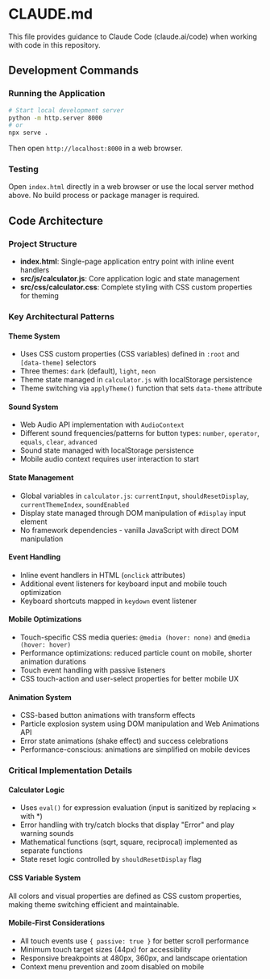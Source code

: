# CLAUDE.md

This file provides guidance to Claude Code (claude.ai/code) when working with code in this repository.

## Development Commands

### Running the Application
```bash
# Start local development server
python -m http.server 8000
# or
npx serve .
```
Then open `http://localhost:8000` in a web browser.

### Testing
Open `index.html` directly in a web browser or use the local server method above. No build process or package manager is required.

## Code Architecture

### Project Structure
- **index.html**: Single-page application entry point with inline event handlers
- **src/js/calculator.js**: Core application logic and state management
- **src/css/calculator.css**: Complete styling with CSS custom properties for theming

### Key Architectural Patterns

#### Theme System
- Uses CSS custom properties (CSS variables) defined in `:root` and `[data-theme]` selectors
- Three themes: `dark` (default), `light`, `neon`
- Theme state managed in `calculator.js` with localStorage persistence
- Theme switching via `applyTheme()` function that sets `data-theme` attribute

#### Sound System
- Web Audio API implementation with `AudioContext`
- Different sound frequencies/patterns for button types: `number`, `operator`, `equals`, `clear`, `advanced`
- Sound state managed with localStorage persistence
- Mobile audio context requires user interaction to start

#### State Management
- Global variables in `calculator.js`: `currentInput`, `shouldResetDisplay`, `currentThemeIndex`, `soundEnabled`
- Display state managed through DOM manipulation of `#display` input element
- No framework dependencies - vanilla JavaScript with direct DOM manipulation

#### Event Handling
- Inline event handlers in HTML (`onclick` attributes)
- Additional event listeners for keyboard input and mobile touch optimization
- Keyboard shortcuts mapped in `keydown` event listener

#### Mobile Optimizations
- Touch-specific CSS media queries: `@media (hover: none)` and `@media (hover: hover)`
- Performance optimizations: reduced particle count on mobile, shorter animation durations
- Touch event handling with passive listeners
- CSS touch-action and user-select properties for better mobile UX

#### Animation System
- CSS-based button animations with transform effects
- Particle explosion system using DOM manipulation and Web Animations API
- Error state animations (shake effect) and success celebrations
- Performance-conscious: animations are simplified on mobile devices

### Critical Implementation Details

#### Calculator Logic
- Uses `eval()` for expression evaluation (input is sanitized by replacing × with *)
- Error handling with try/catch blocks that display "Error" and play warning sounds
- Mathematical functions (sqrt, square, reciprocal) implemented as separate functions
- State reset logic controlled by `shouldResetDisplay` flag

#### CSS Variable System
All colors and visual properties are defined as CSS custom properties, making theme switching efficient and maintainable.

#### Mobile-First Considerations
- All touch events use `{ passive: true }` for better scroll performance
- Minimum touch target sizes (44px) for accessibility
- Responsive breakpoints at 480px, 360px, and landscape orientation
- Context menu prevention and zoom disabled on mobile